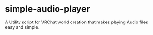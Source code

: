 # simple-audio-player
A Utility script for VRChat world creation that makes playing Audio files easy and simple.
